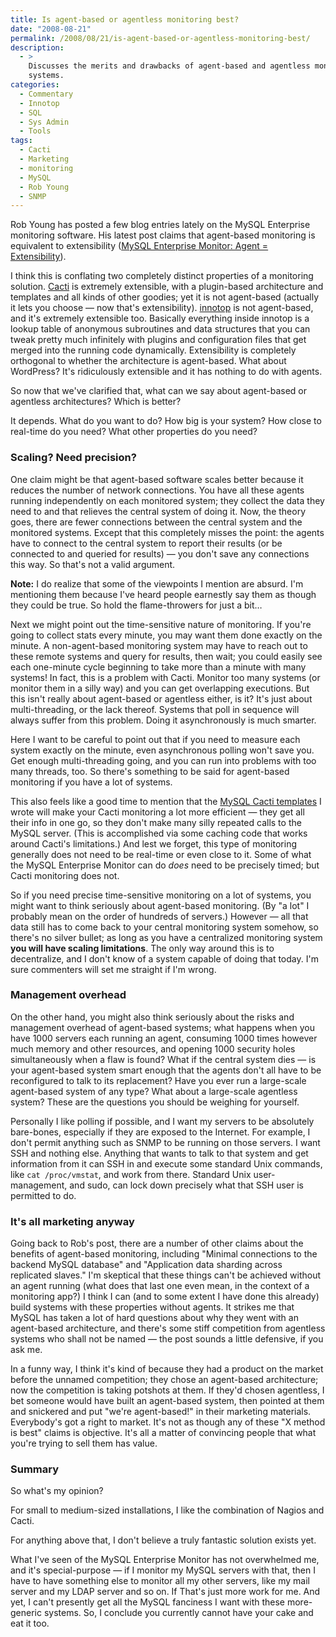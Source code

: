 ```yaml
---
title: Is agent-based or agentless monitoring best?
date: "2008-08-21"
permalink: /2008/08/21/is-agent-based-or-agentless-monitoring-best/
description:
  - >
    Discusses the merits and drawbacks of agent-based and agentless monitoring
    systems.
categories:
  - Commentary
  - Innotop
  - SQL
  - Sys Admin
  - Tools
tags:
  - Cacti
  - Marketing
  - monitoring
  - MySQL
  - Rob Young
  - SNMP
---
```

Rob Young has posted a few blog entries lately on the MySQL Enterprise monitoring software. His latest post claims that agent-based monitoring is equivalent to extensibility ([MySQL Enterprise Monitor: Agent = Extensibility][1]).

I think this is conflating two completely distinct properties of a monitoring solution. [Cacti][2] is extremely extensible, with a plugin-based architecture and templates and all kinds of other goodies; yet it is not agent-based (actually it lets you choose &#8212; now that's extensibility). [innotop][3] is not agent-based, and it's extremely extensible too. Basically everything inside innotop is a lookup table of anonymous subroutines and data structures that you can tweak pretty much infinitely with plugins and configuration files that get merged into the running code dynamically. Extensibility is completely orthogonal to whether the architecture is agent-based. What about WordPress? It's ridiculously extensible and it has nothing to do with agents.

So now that we've clarified that, what can we say about agent-based or agentless architectures? Which is better?

<!--more-->

It depends. What do you want to do? How big is your system? How close to real-time do you need? What other properties do you need?

### Scaling? Need precision?

One claim might be that agent-based software scales better because it reduces the number of network connections. You have all these agents running independently on each monitored system; they collect the data they need to and that relieves the central system of doing it. Now, the theory goes, there are fewer connections between the central system and the monitored systems. Except that this completely misses the point: the agents have to connect to the central system to report their results (or be connected to and queried for results) &#8212; you don't save any connections this way. So that's not a valid argument.

**Note:** I do realize that some of the viewpoints I mention are absurd. I'm mentioning them because I've heard people earnestly say them as though they could be true. So hold the flame-throwers for just a bit&#8230;

Next we might point out the time-sensitive nature of monitoring. If you're going to collect stats every minute, you may want them done exactly on the minute. A non-agent-based monitoring system may have to reach out to these remote systems and query for results, then wait; you could easily see each one-minute cycle beginning to take more than a minute with many systems! In fact, this is a problem with Cacti. Monitor too many systems (or monitor them in a silly way) and you can get overlapping executions. But this isn't really about agent-based or agentless either, is it? It's just about multi-threading, or the lack thereof. Systems that poll in sequence will always suffer from this problem. Doing it asynchronously is much smarter.

Here I want to be careful to point out that if you need to measure each system exactly on the minute, even asynchronous polling won't save you. Get enough multi-threading going, and you can run into problems with too many threads, too. So there's something to be said for agent-based monitoring if you have a lot of systems.

This also feels like a good time to mention that the [MySQL Cacti templates][4] I wrote will make your Cacti monitoring a lot more efficient &#8212; they get all their info in one go, so they don't make many silly repeated calls to the MySQL server. (This is accomplished via some caching code that works around Cacti's limitations.) And lest we forget, this type of monitoring generally does not need to be real-time or even close to it. Some of what the MySQL Enterprise Monitor can do *does* need to be precisely timed; but Cacti monitoring does not.

So if you need precise time-sensitive monitoring on a lot of systems, you might want to think seriously about agent-based monitoring. (By "a lot" I probably mean on the order of hundreds of servers.) However &#8212; all that data still has to come back to your central monitoring system somehow, so there's no silver bullet; as long as you have a centralized monitoring system **you will have scaling limitations**. The only way around this is to decentralize, and I don't know of a system capable of doing that today. I'm sure commenters will set me straight if I'm wrong.

### Management overhead

On the other hand, you might also think seriously about the risks and management overhead of agent-based systems; what happens when you have 1000 servers each running an agent, consuming 1000 times however much memory and other resources, and opening 1000 security holes simultaneously when a flaw is found? What if the central system dies &#8212; is your agent-based system smart enough that the agents don't all have to be reconfigured to talk to its replacement? Have you ever run a large-scale agent-based system of any type? What about a large-scale agentless system? These are the questions you should be weighing for yourself.

Personally I like polling if possible, and I want my servers to be absolutely bare-bones, especially if they are exposed to the Internet. For example, I don't permit anything such as SNMP to be running on those servers. I want SSH and nothing else. Anything that wants to talk to that system and get information from it can SSH in and execute some standard Unix commands, like `cat /proc/vmstat`, and work from there. Standard Unix user-management, and sudo, can lock down precisely what that SSH user is permitted to do.

### It's all marketing anyway

Going back to Rob's post, there are a number of other claims about the benefits of agent-based monitoring, including "Minimal connections to the backend MySQL database" and "Application data sharding across replicated slaves." I'm skeptical that these things can't be achieved without an agent running (what does that last one even mean, in the context of a monitoring app?) I think I can (and to some extent I have done this already) build systems with these properties without agents. It strikes me that MySQL has taken a lot of hard questions about why they went with an agent-based architecture, and there's some stiff competition from agentless systems who shall not be named &#8212; the post sounds a little defensive, if you ask me.

In a funny way, I think it's kind of because they had a product on the market before the unnamed competition; they chose an agent-based architecture; now the competition is taking potshots at them. If they'd chosen agentless, I bet someone would have built an agent-based system, then pointed at them and snickered and put "we're agent-based!" in their marketing materials. Everybody's got a right to market. It's not as though any of these "X method is best" claims is objective. It's all a matter of convincing people that what you're trying to sell them has value.

### Summary

So what's my opinion?

For small to medium-sized installations, I like the combination of Nagios and Cacti.

For anything above that, I don't believe a truly fantastic solution exists yet.

What I've seen of the MySQL Enterprise Monitor has not overwhelmed me, and it's special-purpose &#8212; if I monitor my MySQL servers with that, then I have to have something else to monitor all my other servers, like my mail server and my LDAP server and so on. If That's just more work for me. And yet, I can't presently get all the MySQL fanciness I want with these more-generic systems. So, I conclude you currently cannot have your cake and eat it too.

 [1]: http://theopenproductmanager.blogspot.com/2008/08/mysql-enterprise-monitor-agent.html
 [2]: http://www.cacti.net/
 [3]: http://code.google.com/p/innotop/
 [4]: http://code.google.com/p/mysql-cacti-templates/
